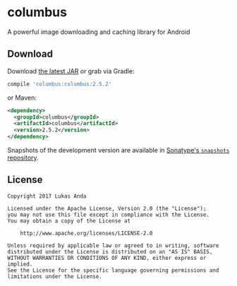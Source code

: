 columbus
=======

A powerful image downloading and caching library for Android




Download
--------

Download [the latest JAR][2] or grab via Gradle:
```groovy
compile 'columbus:columbus:2.5.2'
```
or Maven:
```xml
<dependency>
  <groupId>columbus</groupId>
  <artifactId>columbus</artifactId>
  <version>2.5.2</version>
</dependency>
```

Snapshots of the development version are available in [Sonatype's `snapshots` repository][snap].




License
--------

    Copyright 2017 Lukas Anda

    Licensed under the Apache License, Version 2.0 (the "License");
    you may not use this file except in compliance with the License.
    You may obtain a copy of the License at

        http://www.apache.org/licenses/LICENSE-2.0

    Unless required by applicable law or agreed to in writing, software
    distributed under the License is distributed on an "AS IS" BASIS,
    WITHOUT WARRANTIES OR CONDITIONS OF ANY KIND, either express or implied.
    See the License for the specific language governing permissions and
    limitations under the License.


 [1]: http://square.github.io/columbus/
 [2]: https://search.maven.org/remote_content?g=columbus&a=columbus&v=LATEST
 [snap]: https://oss.sonatype.org/content/repositories/snapshots/
